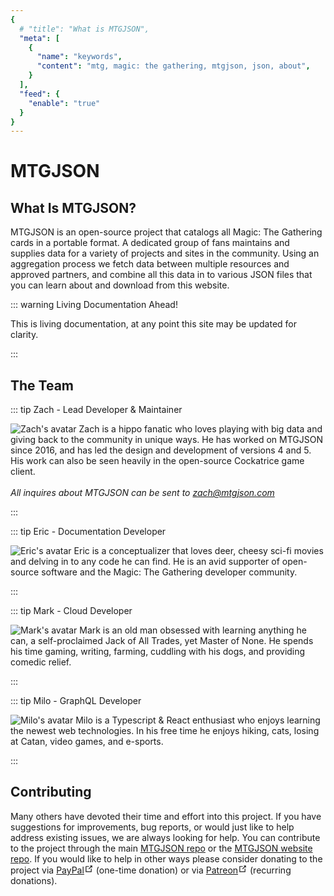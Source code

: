 ```yaml
---
{
  # "title": "What is MTGJSON",
  "meta": [
    {
      "name": "keywords",
      "content": "mtg, magic: the gathering, mtgjson, json, about",
    }
  ],
  "feed": {
    "enable": "true"
  }
}
---
```


# MTGJSON

## What Is MTGJSON?

MTGJSON is an open-source project that catalogs all Magic: The Gathering cards in a portable format. A dedicated group of fans maintains and supplies data for a variety of projects and sites in the community. Using an aggregation process we fetch data between multiple resources and approved partners, and combine all this data in to various JSON files that you can learn about and download from this website.

::: warning Living Documentation Ahead!
<p>This is living documentation, at any point this site may be updated for clarity.</p>
:::

## The Team

::: tip Zach - Lead Developer &amp; Maintainer
<p>
  <img class="avatar lazy" src="" data-src="/images/avatars/avatar-zach.jpg" title="Zach's avatar" alt="Zach's avatar">
  Zach is a hippo fanatic who loves playing with big data and giving back to the community in unique ways. He has worked on MTGJSON since 2016, and has led the design and development of versions 4 and 5. His work can also be seen heavily in the open-source Cockatrice game client.<br/><br/>
  <em>All inquires about MTGJSON can be sent to <a href="mailto:zach@mtgjson.com">zach@mtgjson.com</a></em>
</p>
:::

::: tip Eric - Documentation Developer
<p>
  <img class="avatar lazy" src="" data-src="/images/avatars/avatar-eric.jpg" title="Eric's avatar" alt="Eric's avatar">
  Eric is a conceptualizer that loves deer, cheesy sci-fi movies and delving in to any code he can find. He is an avid supporter of open-source software and the Magic: The Gathering developer community.
</p>
:::

::: tip Mark - Cloud Developer
<p>
  <img class="avatar lazy" src="" data-src="/images/avatars/avatar-mark.jpg" title="Mark's avatar" alt="Mark's avatar">
  Mark is an old man obsessed with learning anything he can, a self-proclaimed Jack of All Trades, yet Master of None. He spends his time gaming, writing, farming, cuddling with his dogs, and providing comedic relief.
</p>
:::

::: tip Milo - GraphQL Developer
<p>
  <img class="avatar lazy" src="" data-src="/images/avatars/avatar-milo.png" title="Milo's avatar" alt="Milo's avatar">
  Milo is a Typescript &amp; React enthusiast who enjoys learning the newest web technologies. In his free time he enjoys hiking, cats, losing at Catan, video games, and e-sports.
</p>
:::

## Contributing

Many others have devoted their time and effort into this project. If you have suggestions for improvements, bug reports, or would just like to help address existing issues, we are always looking for help. You can contribute to the project through the main [MTGJSON repo](https://github.com/mtgjson/mtgjson) or the [MTGJSON website repo](https://github.com/mtgjson/mtgjson-website). If you would like to help in other ways please consider donating to the project via <a href="https://www.paypal.me/Zachhalpern" class="link-inline-image paypal" target="_blank" rel="noreferrer noopener">PayPal<svg xmlns="http://www.w3.org/2000/svg" aria-hidden="true" x="0px" y="0px" viewBox="0 0 100 100" width="15" height="15" class="icon outbound"><path fill="currentColor" d="M18.8,85.1h56l0,0c2.2,0,4-1.8,4-4v-32h-8v28h-48v-48h28v-8h-32l0,0c-2.2,0-4,1.8-4,4v56C14.8,83.3,16.6,85.1,18.8,85.1z"></path> <polygon fill="currentColor" points="45.7,48.7 51.3,54.3 77.2,28.5 77.2,37.2 85.2,37.2 85.2,14.9 62.8,14.9 62.8,22.9 71.5,22.9"></polygon></svg></a> (one-time donation) or via <a href="https://www.patreon.com/MTGJSON" class="link-inline-image patreon" target="_blank" rel="noreferrer noopener">Patreon<svg xmlns="http://www.w3.org/2000/svg" aria-hidden="true" x="0px" y="0px" viewBox="0 0 100 100" width="15" height="15" class="icon outbound"><path fill="currentColor" d="M18.8,85.1h56l0,0c2.2,0,4-1.8,4-4v-32h-8v28h-48v-48h28v-8h-32l0,0c-2.2,0-4,1.8-4,4v56C14.8,83.3,16.6,85.1,18.8,85.1z"></path> <polygon fill="currentColor" points="45.7,48.7 51.3,54.3 77.2,28.5 77.2,37.2 85.2,37.2 85.2,14.9 62.8,14.9 62.8,22.9 71.5,22.9"></polygon></svg></a> (recurring donations).

<Supporters/>
